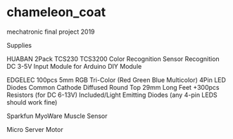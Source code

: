 # chameleon_coat
mechatronic final project 2019

Supplies

HUABAN 2Pack TCS230 TCS3200 Color Recognition Sensor Recognition DC 3-5V Input Module for Arduino DIY Module

EDGELEC 100pcs 5mm RGB Tri-Color (Red Green Blue Multicolor) 4Pin LED Diodes Common Cathode Diffused Round Top 29mm Long Feet +300pcs Resistors (for DC 6-13V) Included/Light Emitting Diodes
(any 4-pin LEDS should work fine)

Sparkfun MyoWare Muscle Sensor

Micro Server Motor
